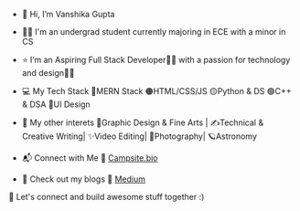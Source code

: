 - 👋 Hi, I’m Vanshika Gupta
- 👩‍🎓 I'm an undergrad student currently majoring in ECE with a minor in CS
- ⭐ I’m an Aspiring Full Stack Developer👩‍💻 with a passion for technology and design👩‍🎨

- 💻 My Tech Stack
🔴MERN Stack
🟠HTML/CSS/JS
🟡Python & DS
🟢C++ & DSA
🔵UI Design

- 💎 My other interets 
🎨Graphic Design & Fine Arts |
✍Technical & Creative Writing|
✨Video Editing|
📸Photography|
🪐Astronomy

- 📬 Connect with Me
🔗 [Campsite.bio](https://campsite.bio/vanshikagupta)
- 🔰 Check out my blogs 
🔗 [Medium](https://vanscode.medium.com/)

🤝 Let's connect and build awesome stuff together :)
